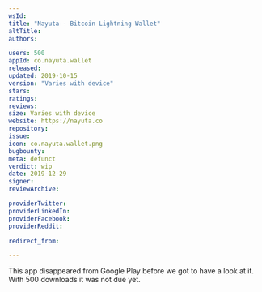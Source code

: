 ```yaml
---
wsId: 
title: "Nayuta - Bitcoin Lightning Wallet"
altTitle: 
authors:

users: 500
appId: co.nayuta.wallet
released: 
updated: 2019-10-15
version: "Varies with device"
stars: 
ratings: 
reviews: 
size: Varies with device
website: https://nayuta.co
repository: 
issue: 
icon: co.nayuta.wallet.png
bugbounty: 
meta: defunct
verdict: wip
date: 2019-12-29
signer: 
reviewArchive:

providerTwitter: 
providerLinkedIn: 
providerFacebook: 
providerReddit: 

redirect_from:

---
```


This app disappeared from Google Play before we got to have a look at it. With
500 downloads it was not due yet.
